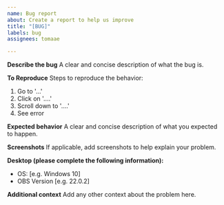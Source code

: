 ```yaml
---
name: Bug report
about: Create a report to help us improve
title: "[BUG]"
labels: bug
assignees: tomaae

---
```


**Describe the bug**
A clear and concise description of what the bug is.

**To Reproduce**
Steps to reproduce the behavior:
1. Go to '...'
2. Click on '....'
3. Scroll down to '....'
4. See error

**Expected behavior**
A clear and concise description of what you expected to happen.

**Screenshots**
If applicable, add screenshots to help explain your problem.

**Desktop (please complete the following information):**
 - OS: [e.g. Windows 10]
 - OBS Version [e.g. 22.0.2]

**Additional context**
Add any other context about the problem here.
